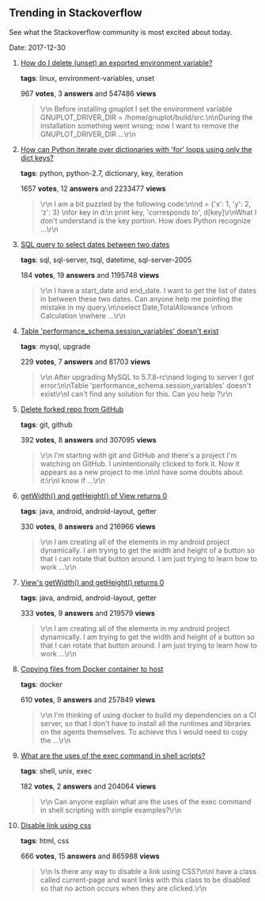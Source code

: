 ## Trending in Stackoverflow

See what the Stackoverflow community is most excited about today.

Date: 2017-12-30


1. [How do I delete (unset) an exported environment variable?](https://stackoverflow.com/questions/6877727/how-do-i-delete-unset-an-exported-environment-variable)

    **tags**: linux, environment-variables, unset
            
    967 **votes**, 3 **answers** and 547486 **views**

    > \r\n            Before installing gnuplot I set the environment variable GNUPLOT_DRIVER_DIR = /home/gnuplot/build/src.\n\nDuring the installation something went wrong; now I want to remove the GNUPLOT_DRIVER_DIR ...\r\n        

    
2. [How can Python iterate over dictionaries with 'for' loops using only the dict keys?](https://stackoverflow.com/questions/3294889/how-can-python-iterate-over-dictionaries-with-for-loops-using-only-the-dict-ke)

    **tags**: python, python-2.7, dictionary, key, iteration
            
    1657 **votes**, 12 **answers** and 2233477 **views**

    > \r\n            I am a bit puzzled by the following code:\n\nd = {'x': 1, 'y': 2, 'z': 3} \nfor key in d:\n    print key, 'corresponds to', d[key]\r\nWhat I don't understand is the key portion. How does Python recognize ...\r\n        

    
3. [SQL query to select dates between two dates](https://stackoverflow.com/questions/5125076/sql-query-to-select-dates-between-two-dates)

    **tags**: sql, sql-server, tsql, datetime, sql-server-2005
            
    184 **votes**, 19 **answers** and 1195748 **views**

    > \r\n            I have a start_date and end_date. I want to get the list of dates in between these two dates. Can anyone help me pointing the mistake in my query.\n\nselect Date,TotalAllowance \nfrom Calculation \nwhere ...\r\n        

    
4. [Table 'performance_schema.session_variables' doesn't exist](https://stackoverflow.com/questions/31967527/table-performance-schema-session-variables-doesnt-exist)

    **tags**: mysql, upgrade
            
    229 **votes**, 7 **answers** and 81703 **views**

    > \r\n            After upgrading MySQL to 5.7.8-rc\nand loging to server I got error:\n\nTable 'performance_schema.session_variables' doesn't exist\r\nI can't find any solution for this. Can you help ?\r\n        

    
5. [Delete forked repo from GitHub](https://stackoverflow.com/questions/11302639/delete-forked-repo-from-github)

    **tags**: git, github
            
    392 **votes**, 8 **answers** and 307095 **views**

    > \r\n            I'm starting with git and GitHub and there's a project I'm watching on GitHub. I unintentionally clicked to fork it. Now it appears as a new project to me.\n\nI have some doubts about it:\r\nI know if ...\r\n        

    
6. [getWidth() and getHeight() of View returns 0](https://stackoverflow.com/questions/3591784/getwidth-and-getheight-of-view-returns-0)

    **tags**: java, android, android-layout, getter
            
    330 **votes**, 8 **answers** and 216966 **views**

    > \r\n            I am creating all of the elements in my android project dynamically. I am trying to get the width and height of a button so that I can rotate that button around. I am just trying to learn how to work ...\r\n        

    
7. [View's getWidth() and getHeight() returns 0](https://stackoverflow.com/questions/3591784/views-getwidth-and-getheight-returns-0)

    **tags**: java, android, android-layout, getter
            
    333 **votes**, 9 **answers** and 219579 **views**

    > \r\n            I am creating all of the elements in my android project dynamically. I am trying to get the width and height of a button so that I can rotate that button around. I am just trying to learn how to work ...\r\n        

    
8. [Copying files from Docker container to host](https://stackoverflow.com/questions/22049212/copying-files-from-docker-container-to-host)

    **tags**: docker
            
    610 **votes**, 9 **answers** and 257849 **views**

    > \r\n            I'm thinking of using docker to build my dependencies on a CI server, so that I don't have to install all the runtimes and libraries on the agents themselves. To achieve this I would need to copy the ...\r\n        

    
9. [What are the uses of the exec command in shell scripts?](https://stackoverflow.com/questions/18351198/what-are-the-uses-of-the-exec-command-in-shell-scripts)

    **tags**: shell, unix, exec
            
    182 **votes**, 2 **answers** and 204064 **views**

    > \r\n            Can anyone explain what are the uses of the exec command in shell scripting with simple examples?\r\n        

    
10. [Disable link using css](https://stackoverflow.com/questions/2091168/disable-link-using-css)

    **tags**: html, css
            
    666 **votes**, 15 **answers** and 865988 **views**

    > \r\n            Is there any way to disable a link using CSS?\n\nI have a class called current-page and want links with this class to be disabled so that no action occurs when they are clicked.\r\n        

    